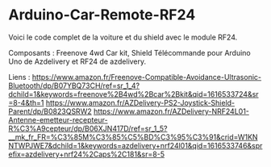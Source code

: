 # Arduino-Car-Remote-RF24

Voici le code complet de la voiture et du shield avec le module RF24.

Composants : Freenove 4wd Car kit, Shield Télécommande pour Arduino Uno de Azdelivery et RF24 de azdelivery.

Liens : 
https://www.amazon.fr/Freenove-Compatible-Avoidance-Ultrasonic-Bluetooth/dp/B07YBQ73CH/ref=sr_1_4?dchild=1&keywords=freenove%2B4wd%2Bcar%2Bkit&qid=1616533724&sr=8-4&th=1
https://www.amazon.fr/AZDelivery-PS2-Joystick-Shield-Parent/dp/B0823QSRW2
https://www.amazon.fr/AZDelivery-NRF24L01-Antenne-emetteur-recepteur-R%C3%A9cepteur/dp/B06XJN417D/ref=sr_1_5?__mk_fr_FR=%C3%85M%C3%85%C5%BD%C3%95%C3%91&crid=W1KNNTWPJWE7&dchild=1&keywords=azdelivery+nrf24l01&qid=1616533746&sprefix=azdelivery+nrf24%2Caps%2C181&sr=8-5
